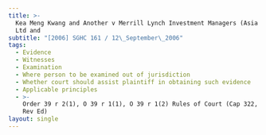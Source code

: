 ```yaml
---
title: >-
  Kea Meng Kwang and Another v Merrill Lynch Investment Managers (Asia Pacific)
  Ltd and
subtitle: "[2006] SGHC 161 / 12\_September\_2006"
tags:
  - Evidence
  - Witnesses
  - Examination
  - Where person to be examined out of jurisdiction
  - Whether court should assist plaintiff in obtaining such evidence
  - Applicable principles
  - >-
    Order 39 r 2(1), O 39 r 1(1), O 39 r 1(2) Rules of Court (Cap 322, R 5, 2006
    Rev Ed)
layout: single
---
```


